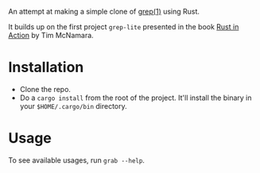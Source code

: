 An attempt at making a simple clone of [grep(1)](https://www.man7.org/linux/man-pages/man1/grep.1.html) using Rust.

It builds up on the first project `grep-lite` presented in the book [Rust in Action](https://www.manning.com/books/rust-in-action) by Tim McNamara.

# Installation
* Clone the repo.
* Do a `cargo install` from the root of the project. It'll install the binary in your `$HOME/.cargo/bin` directory.

# Usage
To see available usages, run `grab --help`.
